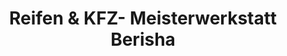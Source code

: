 ---
title: "Reifen & KFZ- Meisterwerkstatt Berisha"
url: /uetze/reifen-und-kfz-meisterwerkstatt-berisha/
shop: Autowerkstatt
---